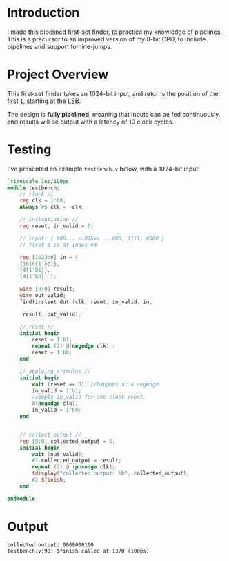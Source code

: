 # Introduction

I made this pipelined first-set finder, to practice my knowledge of pipelines. This is a precursor to an improved version of my 8-bit CPU, to include pipelines and support for line-jumps.

# Project Overview

This first-set finder takes an 1024-bit input, and returns the position of the first `1`, starting at the LSB. 

The design is **fully pipelined**, meaning that inputs can be fed continuously, and results will be output with a latency of 10 clock cycles. 

# Testing

I've presented an example `testbench.v` below, with a 1024-bit input:

```verilog
`timescale 1ns/100ps
module testbench;
    // clock //
    reg clk = 1'b0;
    always #5 clk = ~clk;

    // instantiation //
    reg reset, in_valid = 0;

    // input: { 000... <1016x> ...000, 1111, 0000 }
    // first 1 is at index #4

    reg [1023:0] in = { 
    {1016{1'b0}}, 
    {4{1'b1}}, 
    {4{1'b0}} };

    wire [9:0] result;
    wire out_valid;
    findfirstset dut (clk, reset, in_valid, in,

     result, out_valid);

    // reset //
    initial begin
        reset = 1'b1;
        repeat (2) @(negedge clk) ;
        reset = 1'b0;
    end

    // applying stimulus //
    initial begin
        wait (reset == 0); //happens at a negedge.
        in_valid = 1'b1; 
        //apply in_valid for one clock event.
        @(negedge clk);
        in_valid = 1'b0;
    end


    // collect output //
    reg [9:0] collected_output = 0;
    initial begin
        wait (out_valid);
        #1 collected_output = result;
        repeat (2) @ (posedge clk);
        $display("collected output: %b", collected_output);
        #2 $finish;
    end

endmodule

```

# Output

```
collected output: 0000000100
testbench.v:90: $finish called at 1370 (100ps)
```
